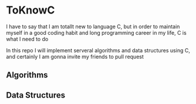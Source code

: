 # ToKnowC

I have to say that I am totallt new to language C, but in order to maintain myself in a good coding habit and long programming career in my life, C is what I need to do

In this repo I will implement serveral algorithms and data structures using C, and certainly I am gonna invite my friends to pull request  

## Algorithms



## Data Structures